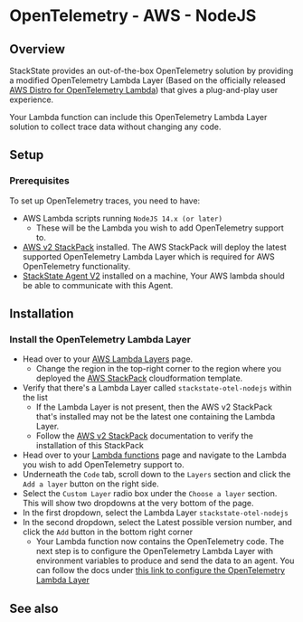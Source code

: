 # OpenTelemetry - AWS - NodeJS

## Overview

StackState provides an out-of-the-box OpenTelemetry solution by providing a modified OpenTelemetry Lambda Layer (Based on the officially released [AWS Distro for OpenTelemetry Lambda](https://aws-otel.github.io/docs/getting-started/lambda)) that gives a plug-and-play user experience.

Your Lambda function can include this OpenTelemetry Lambda Layer solution to collect trace data without changing any code.

## Setup

### Prerequisites

To set up OpenTelemetry traces, you need to have:
* AWS Lambda scripts running `NodeJS 14.x (or later)`
  * These will be the Lambda you wish to add OpenTelemetry support to.
* [AWS v2 StackPack](../../../../stackpacks/integrations/aws/aws.md) installed. The AWS StackPack will deploy the latest supported OpenTelemetry Lambda Layer which is required for AWS OpenTelemetry functionality.
* [StackState Agent V2](../../../../setup/agent/about-stackstate-agent.md) installed on a machine, Your AWS lambda should be able to communicate with this Agent.


## Installation

### Install the OpenTelemetry Lambda Layer

* Head over to your [AWS Lambda Layers](https://console.aws.amazon.com/lambda/home#/layers) page.
    * Change the region in the top-right corner to the region where you deployed the [AWS StackPack](../../../../stackpacks/integrations/aws/aws.md) cloudformation template.
* Verify that there's a Lambda Layer called `stackstate-otel-nodejs` within the list
    * If the Lambda Layer is not present, then the AWS v2 StackPack that's installed may not be the latest one containing the Lambda Layer.
    * Follow the [AWS v2 StackPack](../../../../stackpacks/integrations/aws/aws.md) documentation to verify the installation of this StackPack
* Head over to your [Lambda functions](https://console.aws.amazon.com/lambda/home#/functions) page and navigate to the Lambda you wish to add OpenTelemetry support to.
* Underneath the `Code` tab, scroll down to the `Layers` section and click the `Add a layer` button on the right side.
* Select the `Custom Layer` radio box under the `Choose a layer` section. This will show two dropdowns at the very bottom of the page.
* In the first dropdown, select the Lambda Layer `stackstate-otel-nodejs`
* In the second dropdown, select the Latest possible version number, and click the `Add` button in the bottom right corner
    * Your Lambda function now contains the OpenTelemetry code. The next step is to configure the OpenTelemetry Lambda Layer with environment variables to produce and send the data to an agent. You can follow the docs under [this link to configure the OpenTelemetry Lambda Layer](../../../../configure/traces/open-telemetry/aws/nodejs.md)

## See also



